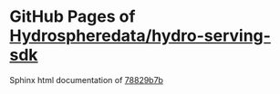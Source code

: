 GitHub Pages of [Hydrospheredata/hydro-serving-sdk](https://github.com/Hydrospheredata/hydro-serving-sdk.git)
===
Sphinx html documentation of [78829b7b](https://github.com/Hydrospheredata/hydro-serving-sdk/tree/78829b7b08e9fc9fb0691fc22ec84dab415bc49b)
